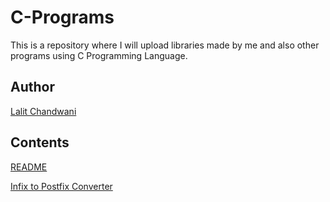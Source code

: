 # C-Programs
This is a repository where I will upload libraries made by me and also other programs using C Programming Language.
## Author
[Lalit Chandwani](https://www.linkedin.com/in/lalit-chandwani-5971a7140?lipi=urn%3Ali%3Apage%3Ad_flagship3_profile_view_base%3B4TWVxihMR1GldMXdzGuOLw%3D%3D)


## Contents
[README](https://github.com/Lava97/C-Programs/blob/master/README.md)

[Infix to Postfix Converter](https://github.com/Lava97/C-Programs/blob/master/infixToPostfix.c)
